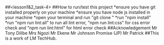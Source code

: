 ##<lesson1&2_task-4>
##How to run/test this project
*ensure you have git installed properly on your machine
*ensure you have node js installed in your machine
*open your terminal and run "git clone <URL>"
*run "npm install"
\*run "npm run lint:all" to run all lint error, "npm run lint:css" for css error check and "npm run lint:html" for html error check
##Acknowledgement
Mr Tony Dilibe
Mrs Ngozi
Mr Ekene
Mr Johnson Promise (JP)
Mr Patrick
##This is a work of LM TechHub.